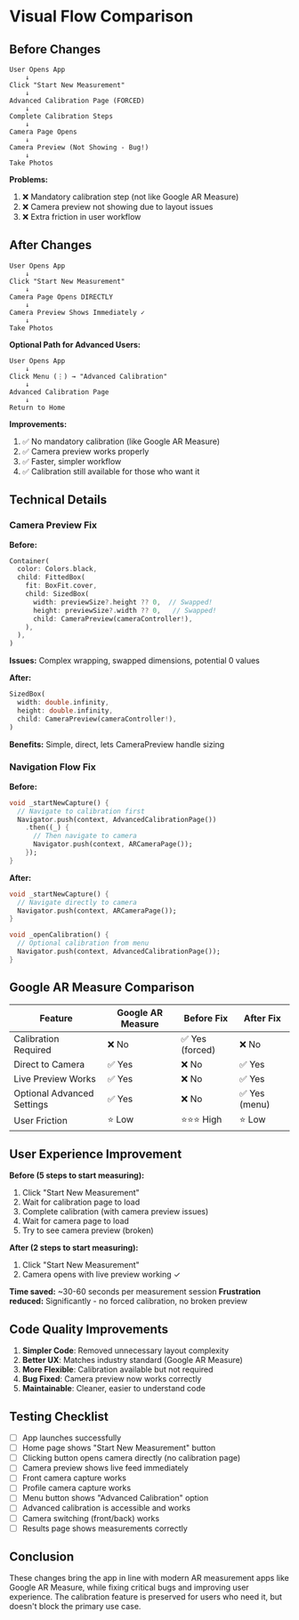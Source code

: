 # Visual Flow Comparison

## Before Changes

```
User Opens App
    ↓
Click "Start New Measurement"
    ↓
Advanced Calibration Page (FORCED)
    ↓
Complete Calibration Steps
    ↓
Camera Page Opens
    ↓
Camera Preview (Not Showing - Bug!)
    ↓
Take Photos
```

**Problems:**
1. ❌ Mandatory calibration step (not like Google AR Measure)
2. ❌ Camera preview not showing due to layout issues
3. ❌ Extra friction in user workflow

## After Changes

```
User Opens App
    ↓
Click "Start New Measurement"
    ↓
Camera Page Opens DIRECTLY
    ↓
Camera Preview Shows Immediately ✓
    ↓
Take Photos
```

**Optional Path for Advanced Users:**
```
User Opens App
    ↓
Click Menu (⋮) → "Advanced Calibration"
    ↓
Advanced Calibration Page
    ↓
Return to Home
```

**Improvements:**
1. ✅ No mandatory calibration (like Google AR Measure)
2. ✅ Camera preview works properly
3. ✅ Faster, simpler workflow
4. ✅ Calibration still available for those who want it

## Technical Details

### Camera Preview Fix

**Before:**
```dart
Container(
  color: Colors.black,
  child: FittedBox(
    fit: BoxFit.cover,
    child: SizedBox(
      width: previewSize?.height ?? 0,  // Swapped!
      height: previewSize?.width ?? 0,   // Swapped!
      child: CameraPreview(cameraController!),
    ),
  ),
)
```
**Issues:** Complex wrapping, swapped dimensions, potential 0 values

**After:**
```dart
SizedBox(
  width: double.infinity,
  height: double.infinity,
  child: CameraPreview(cameraController!),
)
```
**Benefits:** Simple, direct, lets CameraPreview handle sizing

### Navigation Flow Fix

**Before:**
```dart
void _startNewCapture() {
  // Navigate to calibration first
  Navigator.push(context, AdvancedCalibrationPage())
    .then((_) {
      // Then navigate to camera
      Navigator.push(context, ARCameraPage());
    });
}
```

**After:**
```dart
void _startNewCapture() {
  // Navigate directly to camera
  Navigator.push(context, ARCameraPage());
}

void _openCalibration() {
  // Optional calibration from menu
  Navigator.push(context, AdvancedCalibrationPage());
}
```

## Google AR Measure Comparison

| Feature | Google AR Measure | Before Fix | After Fix |
|---------|------------------|------------|-----------|
| Calibration Required | ❌ No | ✅ Yes (forced) | ❌ No |
| Direct to Camera | ✅ Yes | ❌ No | ✅ Yes |
| Live Preview Works | ✅ Yes | ❌ No | ✅ Yes |
| Optional Advanced Settings | ✅ Yes | ❌ No | ✅ Yes (menu) |
| User Friction | ⭐ Low | ⭐⭐⭐ High | ⭐ Low |

## User Experience Improvement

**Before (5 steps to start measuring):**
1. Click "Start New Measurement"
2. Wait for calibration page to load
3. Complete calibration (with camera preview issues)
4. Wait for camera page to load
5. Try to see camera preview (broken)

**After (2 steps to start measuring):**
1. Click "Start New Measurement"
2. Camera opens with live preview working ✓

**Time saved:** ~30-60 seconds per measurement session
**Frustration reduced:** Significantly - no forced calibration, no broken preview

## Code Quality Improvements

1. **Simpler Code**: Removed unnecessary layout complexity
2. **Better UX**: Matches industry standard (Google AR Measure)
3. **More Flexible**: Calibration available but not required
4. **Bug Fixed**: Camera preview now works correctly
5. **Maintainable**: Cleaner, easier to understand code

## Testing Checklist

- [ ] App launches successfully
- [ ] Home page shows "Start New Measurement" button
- [ ] Clicking button opens camera directly (no calibration page)
- [ ] Camera preview shows live feed immediately
- [ ] Front camera capture works
- [ ] Profile camera capture works
- [ ] Menu button shows "Advanced Calibration" option
- [ ] Advanced calibration is accessible and works
- [ ] Camera switching (front/back) works
- [ ] Results page shows measurements correctly

## Conclusion

These changes bring the app in line with modern AR measurement apps like Google AR Measure, while fixing critical bugs and improving user experience. The calibration feature is preserved for users who need it, but doesn't block the primary use case.
